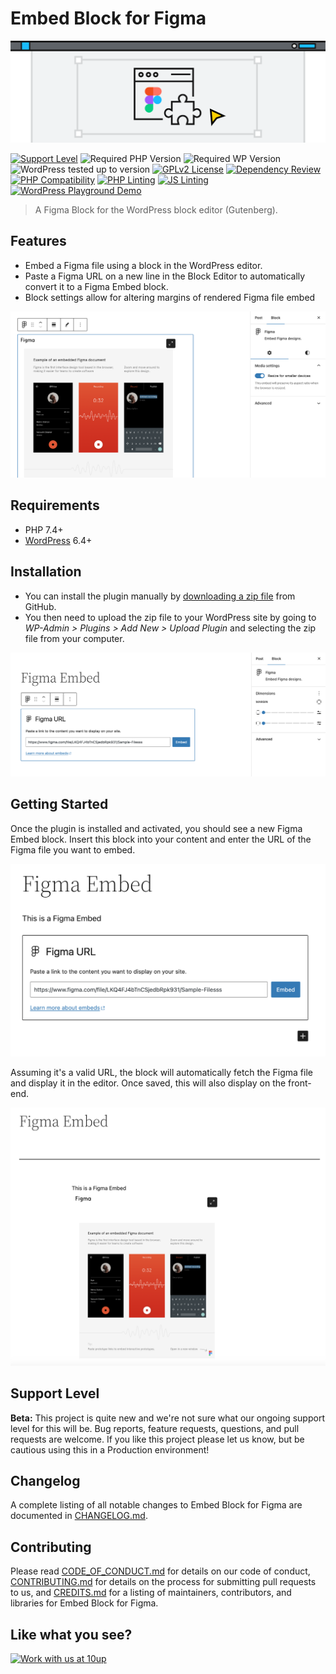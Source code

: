 # Embed Block for Figma

![Figma Block](https://github.com/10up/embed-block-figma/blob/develop/.wordpress-org/banner-1544x500.png)

[![Support Level](https://img.shields.io/badge/support-beta-blueviolet.svg)](#support-level) ![Required PHP Version](https://img.shields.io/wordpress/plugin/required-php/retro-winamp-block?label=Requires%20PHP) ![Required WP Version](https://img.shields.io/wordpress/plugin/wp-version/retro-winamp-block?label=Requires%20WordPress) ![WordPress tested up to version](https://img.shields.io/badge/WordPress-v6.5%20tested-success.svg) [![GPLv2 License](https://img.shields.io/github/license/10up/embed-block-figma.svg)](https://github.com/10up/embed-block-figma/blob/develop/LICENSE.md) [![Dependency Review](https://github.com/10up/embed-block-figma/actions/workflows/dependency-review.yml/badge.svg)](https://github.com/10up/embed-block-figma/actions/workflows/dependency-review.yml) [![PHP Compatibility](https://github.com/10up/embed-block-figma/actions/workflows/php-compat.yml/badge.svg)](https://github.com/10up/embed-block-figma/actions/workflows/php-compat.yml) [![PHP Linting](https://github.com/10up/embed-block-figma/actions/workflows/phpcs.yml/badge.svg)](https://github.com/10up/embed-block-figma/actions/workflows/phpcs.yml) [![JS Linting](https://github.com/10up/embed-block-figma/actions/workflows/eslint.yml/badge.svg)](https://github.com/10up/embed-block-figma/actions/workflows/eslint.yml) [![WordPress Playground Demo](https://img.shields.io/github/v/release/10up/embed-block-figma?logo=wordpress&logoColor=FFFFFF&label=Playground%20Demo&labelColor=3858E9&color=3858E9)](https://playground.wordpress.net/?blueprint-url=https://raw.githubusercontent.com/10up/embed-block-figma/trunk/.wordpress-org/blueprints/blueprint.json)

> A Figma Block for the WordPress block editor (Gutenberg).

## Features

* Embed a Figma file using a block in the WordPress editor.
* Paste a Figma URL on a new line in the Block Editor to automatically convert it to a Figma Embed block.
* Block settings allow for altering margins of rendered Figma file embed

![Screenshot of the rendered Figma Embed block in the editor / admin](.wordpress-org/screenshot-2.png)

## Requirements

* PHP 7.4+
* [WordPress](http://wordpress.org) 6.4+

## Installation

* You can install the plugin manually by [downloading a zip file](https://github.com/10up/embed-block-figma/releases/latest) from GitHub.
* You then need to upload the zip file to your WordPress site by going to *WP-Admin > Plugins > Add New > Upload Plugin* and selecting the zip file from your computer.

![Screenshot of the Figma Embed block settings prior to rendering in the editor / admin](.wordpress-org/screenshot-3.png)

## Getting Started

Once the plugin is installed and activated, you should see a new Figma Embed block. Insert this block into your content and enter the URL of the Figma file you want to embed.

![Screenshot of Figma Embed block with sample URL pre-embed](.wordpress-org/screenshot-1.png)

Assuming it's a valid URL, the block will automatically fetch the Figma file and display it in the editor. Once saved, this will also display on the front-end.

![Screenshot of the front-end rendering of the Figma Embed block](.wordpress-org/screenshot-4.png)

## Support Level

**Beta:** This project is quite new and we're not sure what our ongoing support level for this will be. Bug reports, feature requests, questions, and pull requests are welcome. If you like this project please let us know, but be cautious using this in a Production environment!

## Changelog

A complete listing of all notable changes to Embed Block for Figma are documented in [CHANGELOG.md](CHANGELOG.md).

## Contributing

Please read [CODE_OF_CONDUCT.md](CODE_OF_CONDUCT.md) for details on our code of conduct, [CONTRIBUTING.md](CONTRIBUTING.md) for details on the process for submitting pull requests to us, and [CREDITS.md](CREDITS.md) for a listing of maintainers, contributors, and libraries for Embed Block for Figma.

## Like what you see?

[![Work with us at 10up](https://10up.com/uploads/2016/10/10up-Github-Banner.png)](http://10up.com/contact/)
